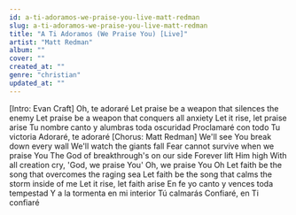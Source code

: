 ```yaml
---
id: a-ti-adoramos-we-praise-you-live-matt-redman
slug: a-ti-adoramos-we-praise-you-live-matt-redman
title: "A Ti Adoramos (We Praise You) [Live]"
artist: "Matt Redman"
album: ""
cover: ""
created_at: ""
genre: "christian"
updated_at: ""
---
```


[Intro: Evan Craft]
Oh, te adoraré
Let praise be a weapon that silences the enemy
Let praise be a weapon that conquers all anxiety
Let it rise, let praise arise
Tu nombre canto y alumbras toda oscuridad
Proclamaré con todo Tu victoria
Adoraré, te adoraré
[Chorus: Matt Redman]
We'll see You break down every wall
We'll watch the giants fall
Fear cannot survive when we praise You
The God of breakthrough's on our side
Forever lift Him high
With all creation cry, 'God, we praise You'
Oh, we praise You
Oh
Let faith be the song that overcomes the raging sea
Let faith be the song that calms the storm inside of me
Let it rise, let faith arise
En fe yo canto y vences toda tempestad
Y a la tormenta en mi interior Tú calmarás
Confiaré, en Ti confiaré